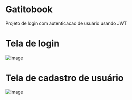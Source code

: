 # Gatitobook

Projeto de login com autenticacao de usuário usando JWT

# Tela de login
![image](https://user-images.githubusercontent.com/62854368/124969357-f4fe6f00-dffc-11eb-8db1-89f1ddea7042.png)

# Tela de cadastro de usuário
![image](https://user-images.githubusercontent.com/62854368/124969440-14959780-dffd-11eb-864c-6d34848dff7c.png)
